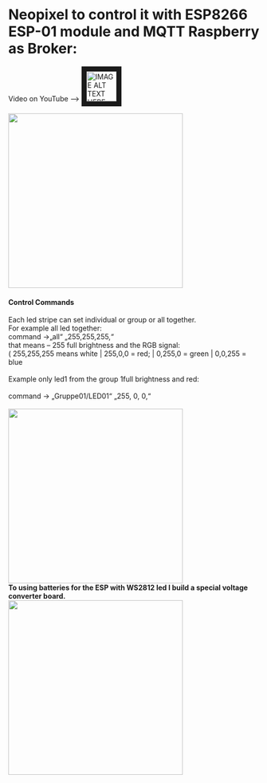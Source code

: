 <h1>Neopixel to control it with ESP8266  ESP-01 module and MQTT Raspberry as Broker:</h1> 


Video on YouTube --> <a href="https://youtu.be/n9nS4gmm7eU" target="_blank">
 <img src="https://user-images.githubusercontent.com/36192933/50377674-d0e70800-0621-11e9-9848-b41b02b2e1ac.png" alt="IMAGE ALT TEXT HERE" width="60" border="10" />
</a>
</br>

<a href="https://youtu.be/n9nS4gmm7eU" target="_blank"><img src="https://user-images.githubusercontent.com/36192933/57981045-035f2a80-7a33-11e9-9940-22850fbb1cdf.png" width="350"></a>
</br>

<h4>Control Commands</h4>

Each led stripe can set individual or group or all together.</br>
For example all led together:</br>
	command ->„all“ „255,255,255,“  </br>
	that means – 255 full brightness and the RGB signal:</br>
	(  255,255,255  means white | 255,0,0 = red; |  0,255,0 = green |   0,0,255 = blue</br>
</br>
Example only led1 from the group 1full brightness and red:</br></br>
	command ->  „Gruppe01/LED01“ „255, 0, 0,“</br>
</br>
<img src="https://user-images.githubusercontent.com/36192933/57981052-0c4ffc00-7a33-11e9-9db0-cd64a9ce38ed.jpg" width="350">
</br>
<b>To using batteries for the ESP with WS2812 led I build a special voltage converter board.</b>
</br>
<img src="https://user-images.githubusercontent.com/36192933/57981069-34d7f600-7a33-11e9-8be5-8278ddde3283.png" width="350">
